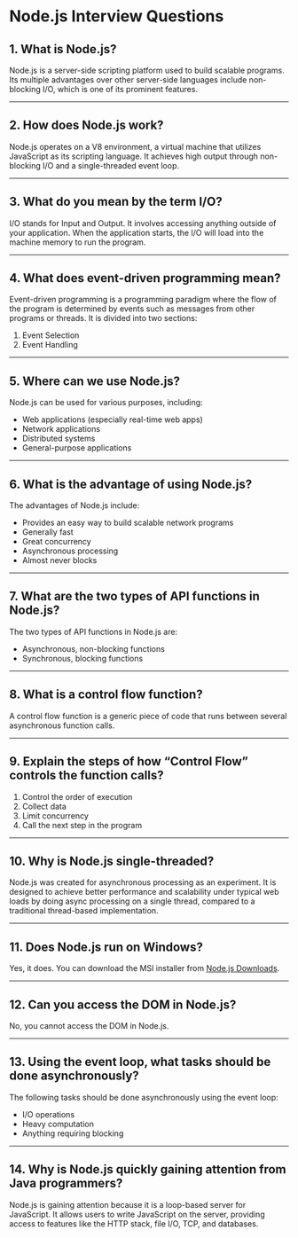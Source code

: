 # Node.js Interview Questions

## 1. **What is Node.js?**

Node.js is a server-side scripting platform used to build scalable programs. Its multiple advantages over other server-side languages include non-blocking I/O, which is one of its prominent features.

---

## 2. **How does Node.js work?**

Node.js operates on a V8 environment, a virtual machine that utilizes JavaScript as its scripting language. It achieves high output through non-blocking I/O and a single-threaded event loop.

---

## 3. **What do you mean by the term I/O?**

I/O stands for Input and Output. It involves accessing anything outside of your application. When the application starts, the I/O will load into the machine memory to run the program.

---

## 4. **What does event-driven programming mean?**

Event-driven programming is a programming paradigm where the flow of the program is determined by events such as messages from other programs or threads. It is divided into two sections:

1. Event Selection  
2. Event Handling

---

## 5. **Where can we use Node.js?**

Node.js can be used for various purposes, including:

- Web applications (especially real-time web apps)  
- Network applications  
- Distributed systems  
- General-purpose applications  

---

## 6. **What is the advantage of using Node.js?**

The advantages of Node.js include:

- Provides an easy way to build scalable network programs  
- Generally fast  
- Great concurrency  
- Asynchronous processing  
- Almost never blocks  

---

## 7. **What are the two types of API functions in Node.js?**

The two types of API functions in Node.js are:

- Asynchronous, non-blocking functions  
- Synchronous, blocking functions  

---

## 8. **What is a control flow function?**

A control flow function is a generic piece of code that runs between several asynchronous function calls.

---

## 9. **Explain the steps of how “Control Flow” controls the function calls?**

1. Control the order of execution  
2. Collect data  
3. Limit concurrency  
4. Call the next step in the program  

---

## 10. **Why is Node.js single-threaded?**

Node.js was created for asynchronous processing as an experiment. It is designed to achieve better performance and scalability under typical web loads by doing async processing on a single thread, compared to a traditional thread-based implementation.

---

## 11. **Does Node.js run on Windows?**

Yes, it does. You can download the MSI installer from [Node.js Downloads](https://nodejs.org/download/).

---

## 12. **Can you access the DOM in Node.js?**

No, you cannot access the DOM in Node.js.

---

## 13. **Using the event loop, what tasks should be done asynchronously?**

The following tasks should be done asynchronously using the event loop:

- I/O operations  
- Heavy computation  
- Anything requiring blocking  

---

## 14. **Why is Node.js quickly gaining attention from Java programmers?**

Node.js is gaining attention because it is a loop-based server for JavaScript. It allows users to write JavaScript on the server, providing access to features like the HTTP stack, file I/O, TCP, and databases.
